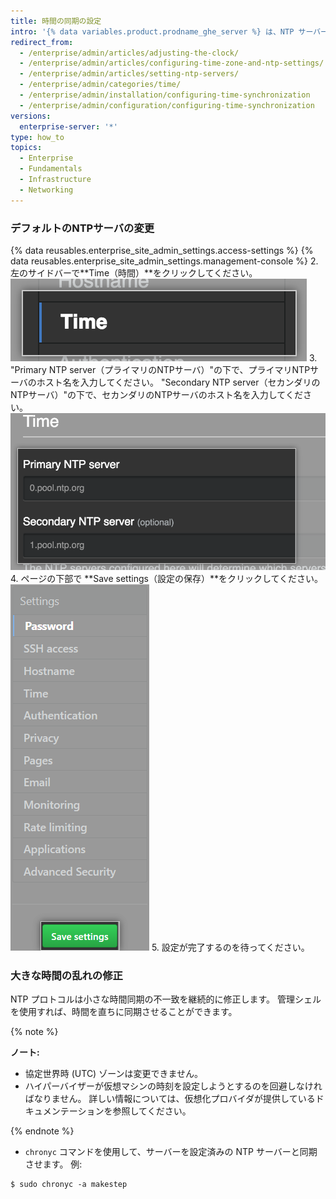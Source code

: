 ```yaml
---
title: 時間の同期の設定
intro: '{% data variables.product.prodname_ghe_server %} は、NTP サーバーに接続することによって自動的に時刻を同期させます。 時刻の同期に使われるNTPサーバは設定できます。あるいはデフォルトのNTPサーバを利用することもできます。'
redirect_from:
  - /enterprise/admin/articles/adjusting-the-clock/
  - /enterprise/admin/articles/configuring-time-zone-and-ntp-settings/
  - /enterprise/admin/articles/setting-ntp-servers/
  - /enterprise/admin/categories/time/
  - /enterprise/admin/installation/configuring-time-synchronization
  - /enterprise/admin/configuration/configuring-time-synchronization
versions:
  enterprise-server: '*'
type: how_to
topics:
  - Enterprise
  - Fundamentals
  - Infrastructure
  - Networking
---
```


### デフォルトのNTPサーバの変更

{% data reusables.enterprise_site_admin_settings.access-settings %}
{% data reusables.enterprise_site_admin_settings.management-console %}
2. 左のサイドバーで**Time（時間）**をクリックしてください。 ![{% data variables.enterprise.management_console %} サイドバーでの [Time] ボタン](/assets/images/enterprise/management-console/sidebar-time.png)
3. "Primary NTP server（プライマリのNTPサーバ）"の下で、プライマリNTPサーバのホスト名を入力してください。 "Secondary NTP server（セカンダリのNTPサーバ）"の下で、セカンダリのNTPサーバのホスト名を入力してください。 ![{% data variables.enterprise.management_console %} でのプライマリとセカンダリの NTP サーバーのためのフィールド](/assets/images/enterprise/management-console/ntp-servers.png)
4. ページの下部で **Save settings（設定の保存）**をクリックしてください。 ![{% data variables.enterprise.management_console %} での [Save settings] ボタン](/assets/images/enterprise/management-console/save-settings.png)
5. 設定が完了するのを待ってください。

### 大きな時間の乱れの修正

NTP プロトコルは小さな時間同期の不一致を継続的に修正します。 管理シェルを使用すれば、時間を直ちに同期させることができます。

{% note %}

**ノート:**
 - 協定世界時 (UTC) ゾーンは変更できません。
 - ハイパーバイザーが仮想マシンの時刻を設定しようとするのを回避しなければなりません。 詳しい情報については、仮想化プロバイダが提供しているドキュメンテーションを参照してください。

{% endnote %}

- `chronyc` コマンドを使用して、サーバーを設定済みの NTP サーバーと同期させます。 例:

```shell
$ sudo chronyc -a makestep
```
